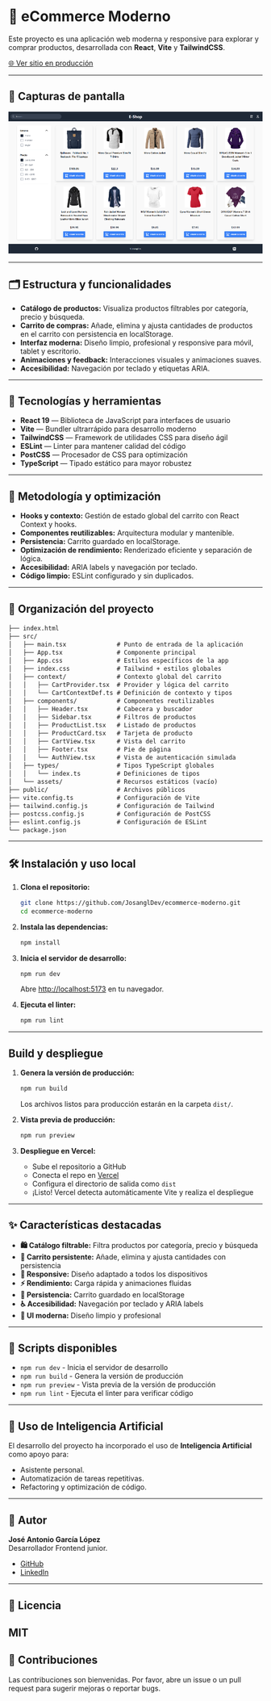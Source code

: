 # 🛒 eCommerce Moderno

Este proyecto es una aplicación web moderna y responsive para explorar y comprar productos, desarrollada con **React**, **Vite** y **TailwindCSS**.


[🌐 Ver sitio en producción](https://e-commerce-two-xi-25.vercel.app/)

---

## 📸 Capturas de pantalla

![Captura de pantalla del eCommerce](docs/screen-ecommerce.png)

---

## 🗂️ Estructura y funcionalidades

- **Catálogo de productos:** Visualiza productos filtrables por categoría, precio y búsqueda.
- **Carrito de compras:** Añade, elimina y ajusta cantidades de productos en el carrito con persistencia en localStorage.
- **Interfaz moderna:** Diseño limpio, profesional y responsive para móvil, tablet y escritorio.
- **Animaciones y feedback:** Interacciones visuales y animaciones suaves.
- **Accesibilidad:** Navegación por teclado y etiquetas ARIA.

---

## 🚀 Tecnologías y herramientas

- **React 19** — Biblioteca de JavaScript para interfaces de usuario
- **Vite** — Bundler ultrarrápido para desarrollo moderno
- **TailwindCSS** — Framework de utilidades CSS para diseño ágil
- **ESLint** — Linter para mantener calidad del código
- **PostCSS** — Procesador de CSS para optimización
- **TypeScript** — Tipado estático para mayor robustez

---

## 🧠 Metodología y optimización

- **Hooks y contexto:** Gestión de estado global del carrito con React Context y hooks.
- **Componentes reutilizables:** Arquitectura modular y mantenible.
- **Persistencia:** Carrito guardado en localStorage.
- **Optimización de rendimiento:** Renderizado eficiente y separación de lógica.
- **Accesibilidad:** ARIA labels y navegación por teclado.
- **Código limpio:** ESLint configurado y sin duplicados.

---

## 📁 Organización del proyecto

```
├── index.html
├── src/
│   ├── main.tsx              # Punto de entrada de la aplicación
│   ├── App.tsx               # Componente principal
│   ├── App.css               # Estilos específicos de la app
│   ├── index.css             # Tailwind + estilos globales
│   ├── context/              # Contexto global del carrito
│   │   ├── CartProvider.tsx  # Provider y lógica del carrito
│   │   └── CartContextDef.ts # Definición de contexto y tipos
│   ├── components/           # Componentes reutilizables
│   │   ├── Header.tsx        # Cabecera y buscador
│   │   ├── Sidebar.tsx       # Filtros de productos
│   │   ├── ProductList.tsx   # Listado de productos
│   │   ├── ProductCard.tsx   # Tarjeta de producto
│   │   ├── CartView.tsx      # Vista del carrito
│   │   ├── Footer.tsx        # Pie de página
│   │   └── AuthView.tsx      # Vista de autenticación simulada
│   ├── types/                # Tipos TypeScript globales
│   │   └── index.ts          # Definiciones de tipos
│   └── assets/               # Recursos estáticos (vacío)
├── public/                   # Archivos públicos
├── vite.config.ts            # Configuración de Vite
├── tailwind.config.js        # Configuración de Tailwind
├── postcss.config.js         # Configuración de PostCSS
├── eslint.config.js          # Configuración de ESLint
└── package.json
```

---

## 🛠️ Instalación y uso local

1. **Clona el repositorio:**
   ```bash
   git clone https://github.com/JosanglDev/ecommerce-moderno.git
   cd ecommerce-moderno
   ```

2. **Instala las dependencias:**
   ```bash
   npm install
   ```

3. **Inicia el servidor de desarrollo:**
   ```bash
   npm run dev
   ```
   Abre [http://localhost:5173](http://localhost:5173) en tu navegador.

4. **Ejecuta el linter:**
   ```bash
   npm run lint
   ```

---

## Build y despliegue

1. **Genera la versión de producción:**
   ```bash
   npm run build
   ```
   Los archivos listos para producción estarán en la carpeta `dist/`.

2. **Vista previa de producción:**
   ```bash
   npm run preview
   ```

3. **Despliegue en Vercel:**
   - Sube el repositorio a GitHub
   - Conecta el repo en [Vercel](https://vercel.com/)
   - Configura el directorio de salida como `dist`
   - ¡Listo! Vercel detecta automáticamente Vite y realiza el despliegue

---

## ✨ Características destacadas

- **🛍️ Catálogo filtrable:** Filtra productos por categoría, precio y búsqueda
- **🛒 Carrito persistente:** Añade, elimina y ajusta cantidades con persistencia
- **📱 Responsive:** Diseño adaptado a todos los dispositivos
- **⚡ Rendimiento:** Carga rápida y animaciones fluidas
- **💾 Persistencia:** Carrito guardado en localStorage
- **♿ Accesibilidad:** Navegación por teclado y ARIA labels
- **🎨 UI moderna:** Diseño limpio y profesional

---

## 🔧 Scripts disponibles

- `npm run dev` - Inicia el servidor de desarrollo
- `npm run build` - Genera la versión de producción
- `npm run preview` - Vista previa de la versión de producción
- `npm run lint` - Ejecuta el linter para verificar código

---

## 🤖 Uso de Inteligencia Artificial

El desarrollo del proyecto ha incorporado el uso de **Inteligencia Artificial** como apoyo para:
- Asistente personal.
- Automatización de tareas repetitivas.
- Refactoring y optimización de código.

---

## 👤 Autor

**José Antonio García López**  
Desarrollador Frontend junior.

- [GitHub](https://github.com/josangldev)
- [LinkedIn](https://www.linkedin.com/in/jos%C3%A9-antonio-garc%C3%ADa-l%C3%B3pez-4ba263347/)

---

## 📄 Licencia

MIT
---

## 🤝 Contribuciones

Las contribuciones son bienvenidas. Por favor, abre un issue o un pull request para sugerir mejoras o reportar bugs.


